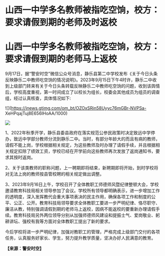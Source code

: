 # 山西一中学多名教师被指吃空饷，校方：要求请假到期的老师及时返校

# 山西一中学多名教师被指吃空饷，校方：要求请假到期的老师马上返校

9月17日，据“警安时空”微信公众号消息，静乐县第二中学校发布《关于今日头条反映静乐二中教师吃空饷的情况说明》。2023年9月15日下午4时许，静乐二中收到上级部门转来有关于今日头条转载反映静乐二中教师吃空饷的问题，收到该舆情后，学校高度重视，第一时间成立了以校长为组长，校委会其他成员为组员的调查组，经过认真核查，具体情况如下:

![](https://inews.gtimg.com/om_bt/OZOxSRin58Uyyc76mGBr-NVPSa-
XeHPqajTuj8E656IHoAA/1000)

![](https://inews.gtimg.com/om_bt/O1BMQYI1hZj0SrMne5NISx4G9zfYIcWFQrL2ZguTkfJZYAA/1000)

1、2022年秋季开学，静乐县委县政府在落实规范公参民政策时决定致远中学停办，致远中学部分教师分流到静乐二中。当时，有部分年龄大的而且有病的教师，请假不能上岗，学校根据相关规定，为这些教师及时办理了请假手续，并且根据相关规定扣除了绩效工资，学校已经在开学前向这些教师再次发放了返岗通知书，要求其按时返岗。

2、关于该类教师的职称问题，上一聘期即将结束，新聘期即将开始，到时学校将对无法上岗的教师按县管校聘的相关规定做出调整。

3、2023年9月16日上午，学校召开了全体教职工师德师风暨纪律整顿大会，学校邀请教育科技局相关领导参加了会议。学校所有领导都明确表示，进一步增加工作的透明度，深入发挥教代会重大事项表决的民主作用，确保各项工作和制度的公平、公正、公开。教育科技局领导要求全体教职工要进一步严明纪律、恪尽职守、廉洁从教，特别强调请假到期的老师马上返校，因病不能返校的要重新办理请假手续。教育科技局另外两位领导分别从加强师德师风建设和提振士气、爱岗敬业、躬耕讲坛、强校有我等方面对全体教职工提出了新的要求。

今后学校将进一步严明纪律，加强对教职工的管理，严格完成上级部门交付的各项任务，认真服务好家长、学生，努力提升教学质量，坚决办好人民满意的教育。

**【来源：警安时空】**


